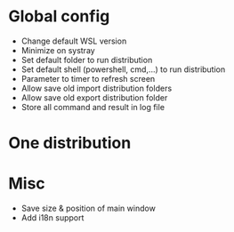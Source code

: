 # Global config

* Change default WSL version
* Minimize on systray
* Set default folder to run distribution
* Set default shell (powershell, cmd,...) to run distribution
* Parameter to timer to refresh screen
* Allow save old import distribution folders
* Allow save old export distribution folder
* Store all command and result in log file

# One distribution

# Misc

* Save size & position of main window
* Add i18n support
